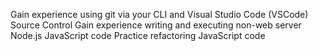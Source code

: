 Gain experience using git via your CLI and Visual Studio Code (VSCode) Source Control
Gain experience writing and executing non-web server Node.js JavaScript code
Practice refactoring JavaScript code
